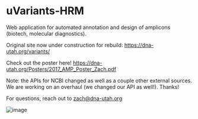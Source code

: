 # uVariants-HRM

Web application for automated annotation and design of amplicons (biotech, molecular diagnostics).

Original site now under construction for rebuild: https://dna-utah.org/variants/

Check out the poster here!  https://dna-utah.org/Posters/2017_AMP_Poster_Zach.pdf

Note: the APIs for NCBI changed as well as a couple other external sources.  We are working on an overhaul (we changed our API as well!).  Thanks!

For questions, reach out to zach@dna-utah.org


![image](https://github.com/user-attachments/assets/c7b73b36-3512-463d-bc14-592ee0c03c7c)
